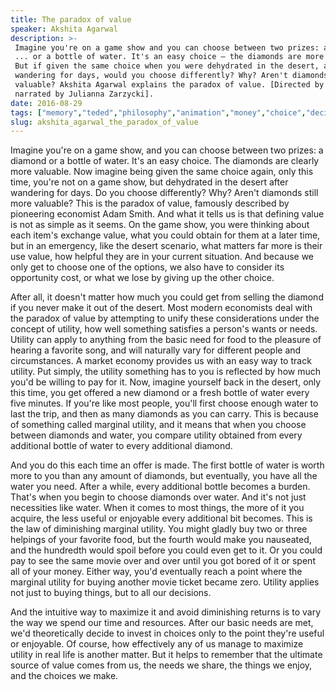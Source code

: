 ```yaml
---
title: The paradox of value
speaker: Akshita Agarwal
description: >-
 Imagine you're on a game show and you can choose between two prizes: a diamond
 ... or a bottle of water. It's an easy choice – the diamonds are more valuable.
 But if given the same choice when you were dehydrated in the desert, after
 wandering for days, would you choose differently? Why? Aren't diamonds still more
 valuable? Akshita Agarwal explains the paradox of value. [Directed by Qa'ed Mai,
 narrated by Julianna Zarzycki].
date: 2016-08-29
tags: ["memory","teded","philosophy","animation","money","choice","decisionmaking"]
slug: akshita_agarwal_the_paradox_of_value
---
```


Imagine you're on a game show, and you can choose between two prizes: a diamond or a
bottle of water. It's an easy choice. The diamonds are clearly more valuable. Now imagine
being given the same choice again, only this time, you're not on a game show, but
dehydrated in the desert after wandering for days. Do you choose differently? Why? Aren't
diamonds still more valuable? This is the paradox of value, famously described by
pioneering economist Adam Smith. And what it tells us is that defining value is not as
simple as it seems. On the game show, you were thinking about each item's exchange value,
what you could obtain for them at a later time, but in an emergency, like the desert
scenario, what matters far more is their use value, how helpful they are in your current
situation. And because we only get to choose one of the options, we also have to consider 
its opportunity cost, or what we lose by giving up the other choice.

After all, it doesn't matter how much you could get from selling the diamond if you never
make it out of the desert. Most modern economists deal with the paradox of value by
attempting to unify these considerations under the concept of utility, how well something
satisfies a person's wants or needs. Utility can apply to anything from the basic need for
food to the pleasure of hearing a favorite song, and will naturally vary for different
people and circumstances. A market economy provides us with an easy way to track utility.
Put simply, the utility something has to you is reflected by how much you'd be willing to
pay for it. Now, imagine yourself back in the desert, only this time, you get offered a
new diamond or a fresh bottle of water every five minutes. If you're like most people,
you'll first choose enough water to last the trip, and then as many diamonds as you can
carry. This is because of something called marginal utility, and it means that when you
choose between diamonds and water, you compare utility obtained from every additional
bottle of water to every additional diamond.

And you do this each time an offer is made. The first bottle of water is worth more to you
than any amount of diamonds, but eventually, you have all the water you need. After a
while, every additional bottle becomes a burden. That's when you begin to choose diamonds
over water. And it's not just necessities like water. When it comes to most things, the
more of it you acquire, the less useful or enjoyable every additional bit becomes. This is
the law of diminishing marginal utility. You might gladly buy two or three helpings of
your favorite food, but the fourth would make you nauseated, and the hundredth would
spoil before you could even get to it. Or you could pay to see the same movie over and
over until you got bored of it or spent all of your money. Either way, you'd eventually
reach a point where the marginal utility for buying another movie ticket became zero.
Utility applies not just to buying things, but to all our decisions.

And the intuitive way to maximize it and avoid diminishing returns is to vary the way we
spend our time and resources. After our basic needs are met, we'd theoretically decide to
invest in choices only to the point they're useful or enjoyable. Of course, how
effectively any of us manage to maximize utility in real life is another matter. But it
helps to remember that the ultimate source of value comes from us, the needs we share, the
things we enjoy, and the choices we make.

<!--
ad_duration=0
event="TED-Ed"
external_start_time=0
intro_duration=0
is_subtitle_required="False"
is_talk_featured="False"
language="en"
language_swap="False"
native_language="en"
number_of_related_talks=6
number_of_speakers=1
number_of_subtitled_videos=0
number_of_tags=7
number_of_talk_download_languages=28
number_of_talk_more_resources=0
number_of_talk_recommendations=0
number_of_talks_take_actions=0
post_ad_duration=0
published_timestamp="2019-04-05 20:00:58"
recording_date="2016-08-29"
speaker_is_published=0
speaker_name="Akshita Agarwal"
talk_name="The paradox of value"
talks_tags=["memory","teded","philosophy","animation","money","choice","decisionmaking"]
url_photo_talk="https://s3.amazonaws.com/talkstar-photos/uploads/4f3fe001-cd5e-492b-a5cb-027526165c6f/189_value.jpg"
url_webpage="https://www.ted.com/talks/akshita_agarwal_the_paradox_of_value"
video_type_name="TED-Ed Original"
-->